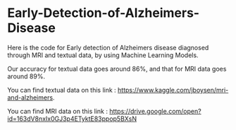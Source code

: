 # Early-Detection-of-Alzheimers-Disease
Here is the code for Early detection of Alzheimers disease diagnosed through MRI and textual data, by using Machine Learning Models.

Our accuracy for textual data goes around 86%, and that for MRI data goes around 89%.

You can find textual data on this link : https://www.kaggle.com/jboysen/mri-and-alzheimers.

You can find MRI data on this link : https://drive.google.com/open?id=163dV8nxIx0GJ3p4ETyktE83ppop5BXsN
